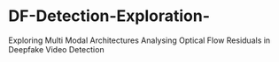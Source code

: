 # DF-Detection-Exploration-
Exploring Multi Modal Architectures Analysing Optical Flow Residuals in Deepfake Video Detection
